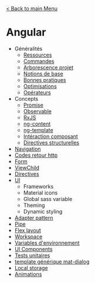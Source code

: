 [< Back to main Menu](https://github.com/gsoulie/Mobile-App-Development)    

# Angular

* Généralités    
	* [Ressources](https://github.com/gsoulie/angular-resources/blob/master/ng-resources.md)     
	* [Commandes](https://github.com/gsoulie/angular-resources/blob/master/ng-commands.md)     
	* [Arborescence projet](https://github.com/gsoulie/angular-resources/blob/master/ng-treemap.md)     
	* [Notions de base](https://github.com/gsoulie/angular-resources/blob/master/ng-basics.md)      
	* [Bonnes pratiques](https://github.com/gsoulie/angular-resources/blob/master/ng-best-practices.md)     
	* [Optimisations](https://github.com/gsoulie/angular-resources/blob/master/ng-optimization.md)     
	* [Opérateurs](https://github.com/gsoulie/angular-resources/blob/master/ng-operators.md)    
* Concepts       
	* [Promise](https://github.com/gsoulie/angular-resources/blob/master/ng-concept-promise.md)      
	* [Observable](https://github.com/gsoulie/angular-resources/blob/master/ng-concept-observable.md)      
	* [RxJS](https://github.com/gsoulie/angular-resources/blob/master/ng-concept-rxjs.md)      
	* [ng-content](https://github.com/gsoulie/angular-resources/blob/master/ng-concept-ng-content.md)      
	* [ng-template](https://github.com/gsoulie/angular-resources/blob/master/ng-concept-ng-template.md)     
	* [Intéraction composant](https://github.com/gsoulie/angular-resources/blob/master/ng-concept-component-interaction.md)      
	* [Directives structurelles](https://github.com/gsoulie/angular-resources/blob/master/ng-concept-structural-directive.md)   
* [Navigation](https://github.com/gsoulie/angular-resources/blob/master/ng-navigation.md)     
* [Codes retour http](https://github.com/gsoulie/angular-resources/blob/master/ng-http.md)     
* [Form](https://github.com/gsoulie/angular-resources/blob/master/ng-form.md)     
* [ViewChild](https://github.com/gsoulie/angular-resources/blob/master/ng-viewchild.md)     
* [Directives](https://github.com/gsoulie/angular-resources/blob/master/ng-directive.md)     
* [UI](https://github.com/gsoulie/angular-resources/blob/master/ng-ui-frameworks.md)
	* Frameworks
	* Material icons
	* Global sass variable
	* Theming     
	* Dynamic styling
* [Adapter pattern](https://github.com/gsoulie/angular-resources/blob/master/ng-adapter-pattern.md)     
* [Pipe](https://github.com/gsoulie/angular-resources/blob/master/angular-pipe.md)     
* [Flex layout](https://github.com/gsoulie/angular-resources/blob/master/ng-flex-layout.md)     
* [Workspace](https://github.com/gsoulie/angular-resources/blob/master/ng-workspace.md)     
* [Variables d'environnement](https://github.com/gsoulie/angular-resources/blob/master/ng-env-variable.md)     
* [UI Components](https://github.com/gsoulie/angular-resources/blob/master/ng-ui-components.md)     
* [Tests unitaires](https://github.com/gsoulie/angular-resources/blob/master/ng-unit-test.md)     
* [template générique mat-dialog](https://github.com/gsoulie/angular-resources/blob/master/angular-dialog-template.md)      
* [Local storage](https://github.com/gsoulie/angular-resources/blob/master/ng-local-storage.md)     
* [Animations](#animations)     
